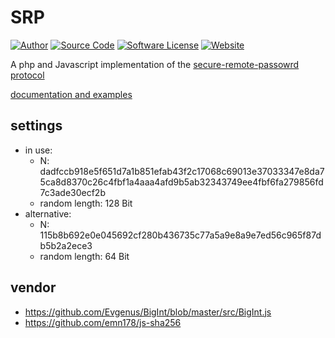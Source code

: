 # SRP 

[![Author](https://img.shields.io/badge/author-falkm-blue.svg?style=flat-square)](https://falk-m.de)
[![Source Code](http://img.shields.io/badge/source-falkmueller/srp-blue.svg?style=flat-square)](https://github.com/falkmueller/srp)
[![Software License](https://img.shields.io/badge/license-MIT-brightgreen.svg?style=flat-square)](LICENSE)
[![Website](https://img.shields.io/website-falk-falk/http/falk-m.de.svg)](https://falk-m.de)

A php and Javascript implementation of the [secure-remote-passowrd protocol](http://srp.stanford.edu/design.html)

[documentation and examples](https://code.falk-m.de/srp/)

## settings
- in use:
    - N: dadfccb918e5f651d7a1b851efab43f2c17068c69013e37033347e8da75ca8d8370c26c4fbf1a4aaa4afd9b5ab32343749ee4fbf6fa279856fd7c3ade30ecf2b
    - random length: 128 Bit
- alternative:
    - N: 115b8b692e0e045692cf280b436735c77a5a9e8a9e7ed56c965f87db5b2a2ece3
    - random length: 64 Bit

## vendor
- https://github.com/Evgenus/BigInt/blob/master/src/BigInt.js
- https://github.com/emn178/js-sha256
